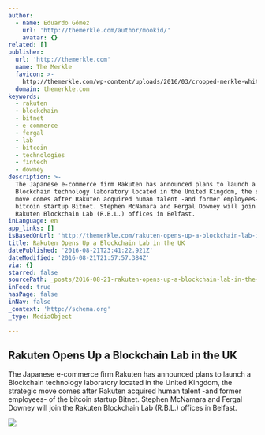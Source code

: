```yaml
---
author:
  - name: Eduardo Gómez
    url: 'http://themerkle.com/author/mookid/'
    avatar: {}
related: []
publisher:
  url: 'http://themerkle.com'
  name: The Merkle
  favicon: >-
    http://themerkle.com/wp-content/uploads/2016/03/cropped-merkle-white-1-192x192.png
  domain: themerkle.com
keywords:
  - rakuten
  - blockchain
  - bitnet
  - e-commerce
  - fergal
  - lab
  - bitcoin
  - technologies
  - fintech
  - downey
description: >-
  The Japanese e-commerce firm Rakuten has announced plans to launch a
  Blockchain technology laboratory located in the United Kingdom, the strategic
  move comes after Rakuten acquired human talent -and former employees- of the
  bitcoin startup Bitnet. Stephen McNamara and Fergal Downey will join the
  Rakuten Blockchain Lab (R.B.L.) offices in Belfast.
inLanguage: en
app_links: []
isBasedOnUrl: 'http://themerkle.com/rakuten-opens-up-a-blockchain-lab-in-the-uk/'
title: Rakuten Opens Up a Blockchain Lab in the UK
datePublished: '2016-08-21T23:41:22.921Z'
dateModified: '2016-08-21T21:57:57.384Z'
via: {}
starred: false
sourcePath: _posts/2016-08-21-rakuten-opens-up-a-blockchain-lab-in-the-uk.md
inFeed: true
hasPage: false
inNav: false
_context: 'http://schema.org'
_type: MediaObject

---
```

<article style=""><h1>Rakuten Opens Up a Blockchain Lab in the UK</h1><p>The Japanese e-commerce firm Rakuten has announced plans to launch a Blockchain technology laboratory located in the United Kingdom, the strategic move comes after Rakuten acquired human talent -and former employees- of the bitcoin startup Bitnet. Stephen McNamara and Fergal Downey will join the Rakuten Blockchain Lab (R.B.L.) offices in Belfast.</p><img src="http://themerkle.com/wp-content/uploads/2016/05/shutterstock_327359792.jpg" /></article>